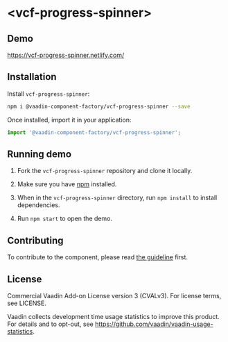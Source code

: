 # &lt;vcf-progress-spinner&gt;

## Demo

https://vcf-progress-spinner.netlify.com/

## Installation

Install `vcf-progress-spinner`:

```sh
npm i @vaadin-component-factory/vcf-progress-spinner --save
```

Once installed, import it in your application:

```js
import '@vaadin-component-factory/vcf-progress-spinner';
```

## Running demo

1. Fork the `vcf-progress-spinner` repository and clone it locally.

1. Make sure you have [npm](https://www.npmjs.com/) installed.

1. When in the `vcf-progress-spinner` directory, run `npm install` to install dependencies.

1. Run `npm start` to open the demo.

## Contributing

To contribute to the component, please read [the guideline](https://github.com/vaadin/vaadin-core/blob/master/CONTRIBUTING.md) first.

## License

Commercial Vaadin Add-on License version 3 (CVALv3). For license terms, see LICENSE.

Vaadin collects development time usage statistics to improve this product. For details and to opt-out, see https://github.com/vaadin/vaadin-usage-statistics.
